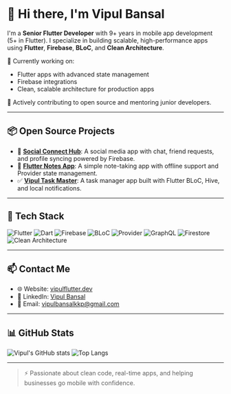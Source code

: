 # 👋 Hi there, I'm Vipul Bansal

I'm a **Senior Flutter Developer** with 9+ years in mobile app development (5+ in Flutter). I specialize in building scalable, high-performance apps using **Flutter**, **Firebase**, **BLoC**, and **Clean Architecture**.

🔭 Currently working on:
- Flutter apps with advanced state management
- Firebase integrations
- Clean, scalable architecture for production apps

🌱 Actively contributing to open source and mentoring junior developers.

---

## 📦 Open Source Projects

- 🔗 [**Social Connect Hub**](https://github.com/vipulbansal/social_connect_hub): A social media app with chat, friend requests, and profile syncing powered by Firebase.
- 📝 [**Flutter Notes App**](https://github.com/vipulbansal/flutter_notes_app): A simple note-taking app with offline support and Provider state management.
- ✅ [**Vipul Task Master**](https://github.com/vipulbansal/vipul_task_master): A task manager app built with Flutter BLoC, Hive, and local notifications.

---

## 🔧 Tech Stack

![Flutter](https://img.shields.io/badge/Flutter-02569B?style=flat&logo=flutter&logoColor=white)
![Dart](https://img.shields.io/badge/Dart-0175C2?style=flat&logo=dart&logoColor=white)
![Firebase](https://img.shields.io/badge/Firebase-FFCA28?style=flat&logo=firebase&logoColor=black)
![BLoC](https://img.shields.io/badge/BLoC-4B4B4B?style=flat)
![Provider](https://img.shields.io/badge/Provider-2A9D8F?style=flat)
![GraphQL](https://img.shields.io/badge/GraphQL-E10098?style=flat&logo=graphql&logoColor=white)
![Firestore](https://img.shields.io/badge/Firestore-FFA000?style=flat&logo=firebase&logoColor=white)
![Clean Architecture](https://img.shields.io/badge/Clean%20Architecture-blueviolet?style=flat)

---

## 📫 Contact Me

- 🌐 Website: [vipulflutter.dev](https://vipulflutter.dev)
- 💼 LinkedIn: [Vipul Bansal](https://www.linkedin.com/in/vipul-bansal-mohali/)
- 📧 Email: vipulbansalkkp@gmail.com

---

## 📊 GitHub Stats

![Vipul's GitHub stats](https://github-readme-stats.vercel.app/api?username=vipulbansal&show_icons=true&theme=default)
![Top Langs](https://github-readme-stats.vercel.app/api/top-langs/?username=vipulbansal&layout=compact)

---

> ⚡ Passionate about clean code, real-time apps, and helping businesses go mobile with confidence.
